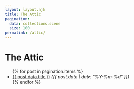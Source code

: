 ```yaml
---
layout: layout.njk
title: The Attic
pagination:
  data: collections.scene
  size: 100
permalink: /attic/
---
```


<h1>The Attic</h1>

<ul>
{% for post in pagination.items %}
  <li>
    <a href="{{ post.url }}">{{ post.data.title }}</a> <em>({{ post.date | date: "%Y-%m-%d" }})</em>
  </li>
{% endfor %}
</ul>